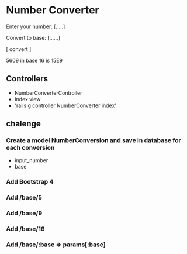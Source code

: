 # Number Converter

Enter your number:
[.....]

Convert to base:
[......]

[ convert ]


5609 in base 16 is 15E9


## Controllers

- NumberConverterController
- index view
- 'rails g controller NumberConverter index'

## chalenge

### Create a model NumberConversion and save in database for each conversion
- input_number
- base

### Add Bootstrap 4

### Add /base/5
### Add /base/9
### Add /base/16
### Add /base/:base => params[:base]